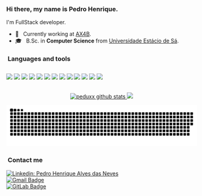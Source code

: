 ### Hi there, my name is Pedro Henrique.

I'm FullStack developer.

- 🔭 &nbsp; Currently working at <a href="https://ax4b.com/">AX4B</a>.
- 🎓 &nbsp; B.Sc. in **Computer Science** from <a href="https://estacio.br/">Universidade Estácio de Sá</a>.

<h3>&nbsp;Languages and tools</h3>

<img height="28" src="https://img.shields.io/badge/C%23-239120?style=for-the-badge&logo=c-sharp&logoColor=white"/>  <img height="28" src="https://img.shields.io/badge/.NET-512BD4?style=for-the-badge&logo=dotnet&logoColor=white"/>  <img height="28" src="https://img.shields.io/badge/MySQL-00000F?style=for-the-badge&logo=mysql&logoColor=white"/>  <img height="28" src="https://img.shields.io/badge/PostgreSQL-316192?style=for-the-badge&logo=postgresql&logoColor=white"/>  <img height="28" src="https://img.shields.io/badge/Docker-2CA5E0?style=for-the-badge&logo=docker&logoColor=white"/> <img height="28" src="https://img.shields.io/badge/Yarn-2C8EBB?style=for-the-badge&logo=yarn&logoColor=white"/> <img height="28" src="https://img.shields.io/badge/Node.js-339933?style=for-the-badge&logo=nodedotjs&logoColor=white"/> <img height="28" src="https://img.shields.io/badge/TypeScript-007ACC?style=for-the-badge&logo=typescript&logoColor=white"/> <img height="28" src="https://img.shields.io/badge/React-20232A?style=for-the-badge&logo=react&logoColor=61DAFB"/> <img height="28" src="https://img.shields.io/badge/azure-%230072C6.svg?style=for-the-badge&logo=microsoftazure&logoColor=white"/> <img height="28" src="https://img.shields.io/badge/AWS-%23FF9900.svg?style=for-the-badge&logo=amazon-aws&logoColor=white"/> <img height="28" src="https://img.shields.io/badge/github-%23121011.svg?style=for-the-badge&logo=github&logoColor=white"/> <img height="28"><img height="28" src="https://img.shields.io/badge/Python-3776AB?style=for-the-badge&logo=python&logoColor=white"/> <img height="28">


<br/>

<div align="center" >
  <a href="https://github.com/Peduxx/">
    <img height="150em" src="https://github-readme-stats-sigma-five.vercel.app/api?username=peduxx&theme=radical" alt="peduxx github stats"/>
    <img height="150em" src="https://github-readme-stats-sigma-five.vercel.app/api/top-langs/?username=peduxx&hide=html&layout=compact&theme=radical" />
  </a>
</div>

<div align="center">
  
  ![Snake animation](https://github.com/Peduxx/Peduxx/blob/output/github-contribution-grid-snake-dark.svg)
  
</div>

<h3> &nbsp;Contact me </h3>

[![Linkedin: Pedro Henrique Alves das Neves](https://img.shields.io/badge/LinkedIn-0077B5?style=for-the-badge&logo=linkedin&logoColor=white)](https://www.linkedin.com/in/pedro-henrique-alves-das-neves/)
<br/>
[![Gmail Badge](https://img.shields.io/badge/Gmail-D14836?style=for-the-badge&logo=gmail&logoColor=white)](mailto:phalves944@gmail.com)
<br/>
[![GitLab Badge](https://img.shields.io/badge/GitLab-330F63?style=for-the-badge&logo=gitlab&logoColor=white)](https://gitlab.com/Peduxx)

